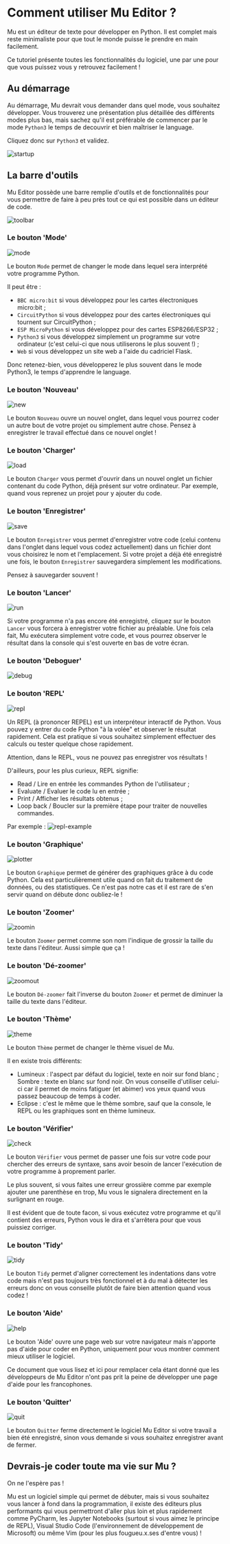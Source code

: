 # Comment utiliser Mu Editor ?

Mu est un éditeur de texte pour développer en Python.
Il est complet mais reste minimaliste pour que tout le monde puisse le prendre
en main facilement.

Ce tutoriel présente toutes les fonctionnalités du logiciel, une par une pour
que vous puissez vous y retrouvez facilement !

## Au démarrage

Au démarrage, Mu devrait vous demander dans quel mode, vous souhaitez
développer. Vous trouverez une présentation plus détaillée des différents modes
plus bas, mais sachez qu'il est préférable de commencer par le mode `Python3` le
temps de decouvrir et bien maîtriser le language.

Cliquez donc sur `Python3` et validez.

![startup](resources/onstartup.png)

## La barre d'outils

Mu Editor possède une barre remplie d'outils et de fonctionnalités pour vous
permettre de faire à peu près tout ce qui est possible dans un éditeur de code.

![toolbar](resources/toolbar.png)

### Le bouton 'Mode'

![mode](resources/modes.png)

Le bouton `Mode` permet de changer le mode dans lequel sera interprété votre
programme Python.

Il peut être :
* `BBC micro:bit` si vous développez pour les cartes électroniques micro:bit ;
* `CircuitPython` si vous développez pour des cartes électroniques qui tournent
sur CircuitPython ;
* `ESP MicroPython` si vous développez pour des cartes ESP8266/ESP32 ;
* `Python3` si vous développez simplement un programme sur votre ordinateur
(c'est celui-ci que nous utiliserons le plus souvent !) ;
* `Web` si vous développez un site web a l'aide du cadriciel Flask.

Donc retenez-bien, vous développerez le plus souvent dans le mode Python3, le
temps d'apprendre le language.

### Le bouton 'Nouveau'

![new](resources/new.png)

Le bouton `Nouveau` ouvre un nouvel onglet, dans lequel vous pourrez coder un
autre bout de votre projet ou simplement autre chose.
Pensez à enregistrer le travail effectué dans ce nouvel onglet !

### Le bouton 'Charger'

![load](resources/load.png)

Le bouton `Charger` vous permet d'ouvrir dans un nouvel onglet un fichier
contenant du code Python, déjà présent sur votre ordinateur. Par exemple, quand
vous reprenez un projet pour y ajouter du code.

### Le bouton 'Enregistrer'

![save](resources/save.png)

Le bouton `Enregistrer` vous permet d'enregistrer votre code (celui contenu dans
l'onglet dans lequel vous codez actuellement) dans un fichier dont vous
choisirez le nom et l'emplacement.
Si votre projet a déjà été enregistré une fois, le bouton `Enregistrer`
sauvegardera simplement les modifications.

Pensez à sauvegarder souvent !

### Le bouton 'Lancer'

![run](resources/run.png)

Si votre programme n'a pas encore été enregistré, cliquez sur le bouton `Lancer`
vous forcera à enregistrer votre fichier au préalable. Une fois cela fait, Mu
exécutera simplement votre code, et vous pourrez observer le résultat dans la
console qui s'est ouverte en bas de votre écran.

### Le bouton 'Deboguer'

![debug](resources/debug.png)

### Le bouton 'REPL'

![repl](resources/repl.png)

Un REPL (à prononcer REPEL) est un interpréteur interactif de Python.
Vous pouvez y entrer du code Python "à la volée" et observer le résultat
rapidement. Cela est pratique si vous souhaitez simplement effectuer des calculs
ou tester quelque chose rapidement.

Attention, dans le REPL, vous ne pouvez pas enregistrer vos résultats !

D'ailleurs, pour les plus curieux, REPL signifie:
* Read / Lire en entrée les commandes Python de l'utilisateur ;
* Evaluate / Evaluer le code lu en entrée ;
* Print / Afficher les résultats obtenus ;
* Loop back / Boucler sur la première étape pour traiter de nouvelles commandes.

Par exemple :
![repl-example](resources/repl-example.png)

### Le bouton 'Graphique'

![plotter](resources/plotter.png)

Le bouton `Graphique` permet de générer des graphiques grâce à du code Python.
Cela est particulièrement utile quand on fait du traitement de données, ou des
statistiques. Ce n'est pas notre cas et il est rare de s'en servir quand on
débute donc oubliez-le !

### Le bouton 'Zoomer'

![zoomin](resources/zoom-in.png)

Le bouton `Zoomer` permet comme son nom l'indique de grossir la taille du texte
dans l'éditeur. Aussi simple que ça !

### Le bouton 'Dé-zoomer'

![zoomout](resources/zoom-out.png)

Le bouton `Dé-zoomer` fait l'inverse du bouton `Zoomer` et permet de diminuer la
taille du texte dans l'éditeur.

### Le bouton 'Thème'

![theme](resources/theme.png)

Le bouton `Thème` permet de changer le thème visuel de Mu.

Il en existe trois différents:
* Lumineux : l'aspect par défaut du logiciel, texte en noir sur fond blanc ;
Sombre : texte en blanc sur fond noir. On vous conseille d'utiliser celui-ci car
il permet de moins fatiguer (et abimer) vos yeux quand vous passez beaucoup de
temps à coder.
* Eclipse : c'est le même que le thème sombre, sauf que la console, le REPL ou
les graphiques sont en thème lumineux.

### Le bouton 'Vérifier'

![check](resources/check.png)

Le bouton `Vérifier` vous permet de passer une fois sur votre code pour chercher
des erreurs de syntaxe, sans avoir besoin de lancer l'exécution de votre
programme à proprement parler.

Le plus souvent, si vous faites une erreur grossière comme par exemple ajouter
une parenthèse en trop, Mu vous le signalera directement en la surlignant en
rouge.

Il est évident que de toute facon, si vous exécutez votre programme et qu'il
contient des erreurs, Python vous le dira et s'arrêtera pour que vous puissiez
corriger.

### Le bouton 'Tidy'

![tidy](resources/tidy.png)

Le bouton `Tidy` permet d'aligner correctement les indentations dans votre code
mais n'est pas toujours très fonctionnel et à du mal à détecter les erreurs donc
on vous conseille plutôt de faire bien attention quand vous codez !

### Le bouton 'Aide'

![help](resources/help.png)

Le bouton 'Aide' ouvre une page web sur votre navigateur mais n'apporte pas
d'aide pour coder en Python, uniquement pour vous montrer comment mieux utiliser
le logiciel.

Ce document que vous lisez et ici pour remplacer cela étant donné que les
développeurs de Mu Editor n'ont pas prit la peine de développer une page d'aide
pour les francophones.

### Le bouton 'Quitter'

![quit](resources/quit.png)

Le bouton `Quitter` ferme directement le logiciel Mu Editor si votre travail a
bien été enregistré, sinon vous demande si vous souhaitez enregistrer avant de
fermer.


## Devrais-je coder toute ma vie sur Mu ?

On ne l'espère pas !

Mu est un logiciel simple qui permet de débuter, mais si vous souhaitez vous
lancer à fond dans la programmation, il existe des éditeurs plus performants qui
vous permettront d'aller plus loin et plus rapidement comme PyCharm, les Jupyter
Notebooks (surtout si vous aimez le principe de REPL), Visual Studio Code
(l'environnement de développement de Microsoft) ou même Vim (pour les plus
fougueu.x.ses d'entre vous) !
